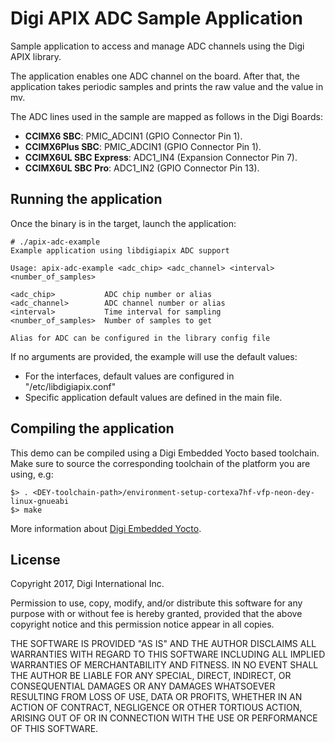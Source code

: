 Digi APIX ADC Sample Application
===================================

Sample application to access and manage ADC channels using the Digi APIX library.

The application enables one ADC channel on the board. After that, the application
takes periodic samples and prints the raw value and the value in mv.

The ADC lines used in the sample are mapped as follows in the Digi Boards:
 - **CCIMX6 SBC**: PMIC_ADCIN1 (GPIO Connector Pin 1).
 - **CCIMX6Plus SBC**: PMIC_ADCIN1 (GPIO Connector Pin 1).
 - **CCIMX6UL SBC Express**: ADC1_IN4 (Expansion Connector Pin 7).
 - **CCIMX6UL SBC Pro**: ADC1_IN2 (GPIO Connector Pin 13).

Running the application
-----------------------
Once the binary is in the target, launch the application:

```
# ./apix-adc-example
Example application using libdigiapix ADC support

Usage: apix-adc-example <adc_chip> <adc_channel> <interval> <number_of_samples>

<adc_chip>           ADC chip number or alias
<adc_channel>        ADC channel number or alias
<interval>           Time interval for sampling
<number_of_samples>  Number of samples to get

Alias for ADC can be configured in the library config file

```

If no arguments are provided, the example will use the default values:
 - For the interfaces, default values are configured in "/etc/libdigiapix.conf"
 - Specific application default values are defined in the main file.

Compiling the application
-------------------------
This demo can be compiled using a Digi Embedded Yocto based toolchain. Make
sure to source the corresponding toolchain of the platform you are using, e.g:

```
$> . <DEY-toolchain-path>/environment-setup-cortexa7hf-vfp-neon-dey-linux-gnueabi
$> make
```

More information about [Digi Embedded Yocto](https://github.com/digi-embedded/meta-digi).

License
-------
Copyright 2017, Digi International Inc.

Permission to use, copy, modify, and/or distribute this software for any purpose
with or without fee is hereby granted, provided that the above copyright notice
and this permission notice appear in all copies.

THE SOFTWARE IS PROVIDED "AS IS" AND THE AUTHOR DISCLAIMS ALL WARRANTIES WITH
REGARD TO THIS SOFTWARE INCLUDING ALL IMPLIED WARRANTIES OF MERCHANTABILITY AND
FITNESS. IN NO EVENT SHALL THE AUTHOR BE LIABLE FOR ANY SPECIAL, DIRECT,
INDIRECT, OR CONSEQUENTIAL DAMAGES OR ANY DAMAGES WHATSOEVER RESULTING FROM LOSS
OF USE, DATA OR PROFITS, WHETHER IN AN ACTION OF CONTRACT, NEGLIGENCE OR OTHER
TORTIOUS ACTION, ARISING OUT OF OR IN CONNECTION WITH THE USE OR PERFORMANCE OF
THIS SOFTWARE.
